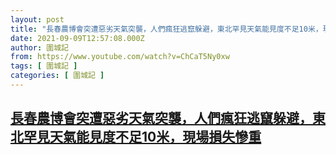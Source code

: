 ```yaml
---
layout: post
title: "長春農博會突遭惡劣天氣突襲，人們瘋狂逃竄躲避，東北罕見天氣能見度不足10米，現場損失慘重"
date: 2021-09-09T12:57:08.000Z
author: 圍城記
from: https://www.youtube.com/watch?v=ChCaT5Ny0xw
tags: [ 圍城記 ]
categories: [ 圍城記 ]
---
```

<!--1631192228000-->
[長春農博會突遭惡劣天氣突襲，人們瘋狂逃竄躲避，東北罕見天氣能見度不足10米，現場損失慘重](https://www.youtube.com/watch?v=ChCaT5Ny0xw)
------

<div>

</div>
